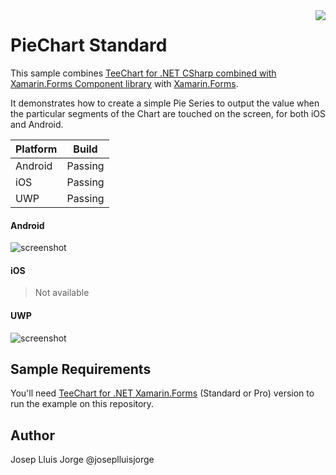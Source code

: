 <a href="https://www.steema.com/product/forms">
<img align="right" src="http://www.teechart.net/img/logos/teechart_forms.png">
</a>

PieChart Standard
===================
This sample combines [TeeChart for .NET CSharp combined with Xamarin.Forms Component library](https://www.steema.com/product/forms) with [Xamarin.Forms](https://www.xamarin.com/forms). 

It demonstrates how to create a simple Pie Series to output the value when the particular segments of the Chart are touched on the screen, for both iOS and Android.

|Platform|Build|
|--|--| 
| Android |Passing|
|iOS|Passing|
|UWP|Passing|

#### Android

![screenshot](https://github.com/Steema/teechart-xamarin-forms-samples/blob/master/PieChart/Screenshots/pie_android.gif?raw=true "TeeChart for Xamarin.Forms")

#### iOS

> Not available

<!--![screenshot](https://github.com/Steema/teechart-xamarin-forms-samples/blob/master/PieChart/Screenshots/pie_ios.gif?raw=true "TeeChart for Xamarin.Forms") -->

#### UWP

![screenshot](https://github.com/Steema/teechart-xamarin-forms-samples/blob/master/PieChart/Screenshots/pie_uwp.png "TeeChart for Xamarin.Forms")

## Sample Requirements

You'll need [TeeChart for .NET  Xamarin.Forms](https://www.steema.com/downloads/forms) (Standard or Pro) version to run the example on this repository. 

## Author

Josep Lluis Jorge @joseplluisjorge

